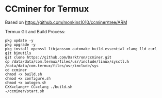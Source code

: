 # CCminer for Termux

Based on https://github.com/monkins1010/ccminer/tree/ARM

Termux Git and Build Process:
```
pkg update -y
pkg upgrade -y
pkg install openssl libjansson automake build-essential clang lld curl git binutils
git clone https://github.com/Darktron/ccminer.git
cp /data/data/com.termux/files/usr/include/linux/sysctl.h /data/data/com.termux/files/usr/include/sys
cd ccminer
chmod +x build.sh
chmod +x configure.sh
chmod +x autogen.sh
CXX=clang++ CC=clang ./build.sh
~/ccminer/start.sh
```
